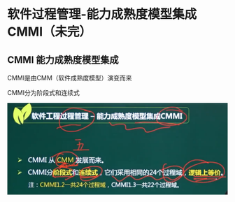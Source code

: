 # 软件过程管理-能力成熟度模型集成CMMI（未完）

## CMMI 能力成熟度模型集成

CMMI是由CMM（软件成熟度模型）演变而来

CMMI分为阶段式和连续式

![image-20210323102727666](../picture/image-20210323102727666.png)









































































